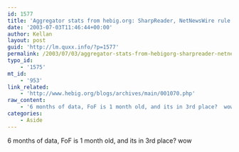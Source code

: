 ```yaml
---
id: 1577
title: 'Aggregator stats from hebig.org: SharpReader, NetNewsWire rule them all'
date: '2003-07-03T11:46:44+00:00'
author: Kellan
layout: post
guid: 'http://lm.quxx.info/?p=1577'
permalink: /2003/07/03/aggregator-stats-from-hebigorg-sharpreader-netnewswire-rule-them-all/
typo_id:
    - '1575'
mt_id:
    - '953'
link_related:
    - 'http://www.hebig.org/blogs/archives/main/001070.php'
raw_content:
    - '6 months of data, FoF is 1 month old, and its in 3rd place?  wow'
categories:
    - Aside
---
```


6 months of data, FoF is 1 month old, and its in 3rd place? wow